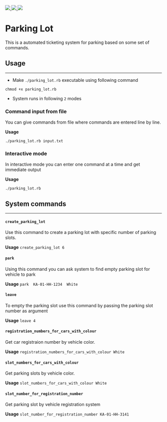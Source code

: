 <div class="center">
    <a href="https://travis-ci.org/SagarKarwande/parking_lot">
        <img src="https://travis-ci.org/SagarKarwande/parking_lot.svg?branch=master">
    </a>
    <a href="https://codeclimate.com/github/SagarKarwande/parking_lot/maintainability">
        <img src="https://api.codeclimate.com/v1/badges/ddb2a43f508efbb85741/maintainability" />
    </a>
    <a href="https://codeclimate.com/github/SagarKarwande/parking_lot/test_coverage">
        <img src="https://api.codeclimate.com/v1/badges/ddb2a43f508efbb85741/test_coverage" />
    </a>
</div>

# Parking Lot

This is a automated ticketing system for parking based on some set of commands.

## Usage

---

- Make `./parking_lot.rb` executable using following command

```
chmod +x parking_lot.rb
```

- System runs in following `2` modes

### **Command input from file**

You can give commands from file where commands are entered line by line.

**Usage**

```
./parking_lot.rb input.txt
```

### **Interactive mode**

In interactive mode you can enter one command at a time and get immediate output

**Usage**

```
./parking_lot.rb
```

## System commands

---

#### `create_parking_lot`

Use this command to create a parking lot with specific number of parking slots.

**Usage** `create_parking_lot 6`

#### `park`

Using this command you can ask system to find empty parking slot for vehicle to park

**Usage** `park ​ KA-01-HH-1234​ ​ White`

#### `leave`

To empty the parking slot use this command by passing the parking slot number as argument

**Usage** `leave 4`

#### `registration_numbers_for_cars_with_colour`

Get car registraion number by vehicle color.

**Usage** `registration_numbers_for_cars_with_colour White`

#### `slot_numbers_for_cars_with_colour`

Get parking slots by vehicle color.

**Usage** `slot_numbers_for_cars_with_colour White`

#### `slot_number_for_registration_number`

Get parking slot by vehicle registration system

**Usage** `slot_number_for_registration_number KA-01-HH-3141`
